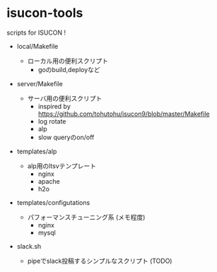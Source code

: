 # isucon-tools

scripts for ISUCON !

- local/Makefile
  - ローカル用の便利スクリプト
    - goのbuild,deployなど

- server/Makefile
  - サーバ用の便利スクリプト
    - inspired by https://github.com/tohutohu/isucon9/blob/master/Makefile
    - log rotate
    - alp
    - slow queryのon/off

- templates/alp
  - alp用のltsvテンプレート
    - nginx
    - apache
    - h2o

- templates/configutations
  - パフォーマンスチューニング系 (メモ程度)
    - nginx
    - mysql

- slack.sh
  - pipeでslack投稿するシンプルなスクリプト (TODO)
